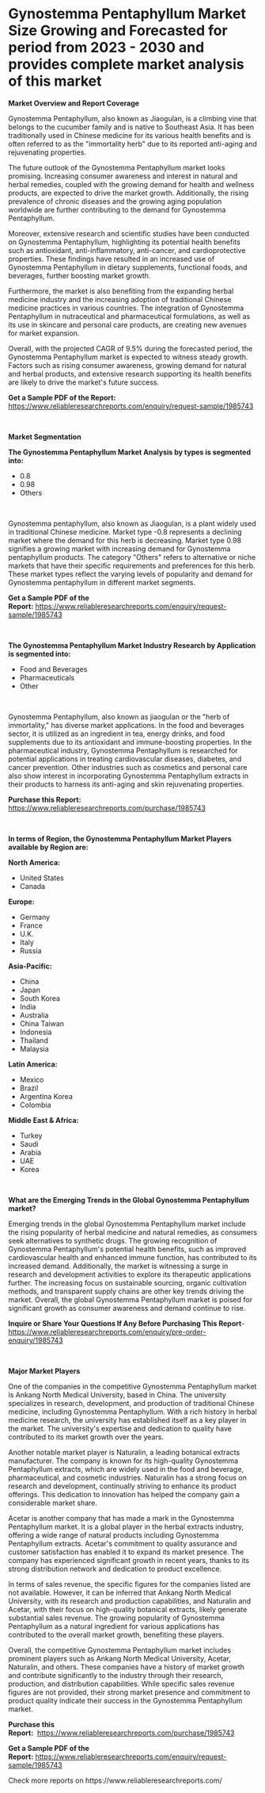 <p><h1>Gynostemma Pentaphyllum Market Size Growing and Forecasted for period from 2023 - 2030 and provides complete market analysis of this market</h1></p><p><strong>Market Overview and Report Coverage</strong></p>
<p><p>Gynostemma Pentaphyllum, also known as Jiaogulan, is a climbing vine that belongs to the cucumber family and is native to Southeast Asia. It has been traditionally used in Chinese medicine for its various health benefits and is often referred to as the "immortality herb" due to its reported anti-aging and rejuvenating properties.</p><p>The future outlook of the Gynostemma Pentaphyllum market looks promising. Increasing consumer awareness and interest in natural and herbal remedies, coupled with the growing demand for health and wellness products, are expected to drive the market growth. Additionally, the rising prevalence of chronic diseases and the growing aging population worldwide are further contributing to the demand for Gynostemma Pentaphyllum.</p><p>Moreover, extensive research and scientific studies have been conducted on Gynostemma Pentaphyllum, highlighting its potential health benefits such as antioxidant, anti-inflammatory, anti-cancer, and cardioprotective properties. These findings have resulted in an increased use of Gynostemma Pentaphyllum in dietary supplements, functional foods, and beverages, further boosting market growth.</p><p>Furthermore, the market is also benefiting from the expanding herbal medicine industry and the increasing adoption of traditional Chinese medicine practices in various countries. The integration of Gynostemma Pentaphyllum in nutraceutical and pharmaceutical formulations, as well as its use in skincare and personal care products, are creating new avenues for market expansion.</p><p>Overall, with the projected CAGR of 9.5% during the forecasted period, the Gynostemma Pentaphyllum market is expected to witness steady growth. Factors such as rising consumer awareness, growing demand for natural and herbal products, and extensive research supporting its health benefits are likely to drive the market's future success.</p></p>
<p><strong>Get a Sample PDF of the Report:</strong> <a href="https://www.reliableresearchreports.com/enquiry/request-sample/1985743">https://www.reliableresearchreports.com/enquiry/request-sample/1985743</a></p>
<p>&nbsp;</p>
<p><strong>Market Segmentation</strong></p>
<p><strong>The Gynostemma Pentaphyllum Market Analysis by types is segmented into:</strong></p>
<p><ul><li>0.8</li><li>0.98</li><li>Others</li></ul></p>
<p>&nbsp;</p>
<p><p>Gynostemma pentaphyllum, also known as Jiaogulan, is a plant widely used in traditional Chinese medicine. Market type -0.8 represents a declining market where the demand for this herb is decreasing. Market type 0.98 signifies a growing market with increasing demand for Gynostemma pentaphyllum products. The category "Others" refers to alternative or niche markets that have their specific requirements and preferences for this herb. These market types reflect the varying levels of popularity and demand for Gynostemma pentaphyllum in different market segments.</p></p>
<p><strong>Get a Sample PDF of the Report:</strong>&nbsp;<a href="https://www.reliableresearchreports.com/enquiry/request-sample/1985743">https://www.reliableresearchreports.com/enquiry/request-sample/1985743</a></p>
<p>&nbsp;</p>
<p><strong>The Gynostemma Pentaphyllum Market Industry Research by Application is segmented into:</strong></p>
<p><ul><li>Food and Beverages</li><li>Pharmaceuticals</li><li>Other</li></ul></p>
<p>&nbsp;</p>
<p><p>Gynostemma Pentaphyllum, also known as jiaogulan or the "herb of immortality," has diverse market applications. In the food and beverages sector, it is utilized as an ingredient in tea, energy drinks, and food supplements due to its antioxidant and immune-boosting properties. In the pharmaceutical industry, Gynostemma Pentaphyllum is researched for potential applications in treating cardiovascular diseases, diabetes, and cancer prevention. Other industries such as cosmetics and personal care also show interest in incorporating Gynostemma Pentaphyllum extracts in their products to harness its anti-aging and skin rejuvenating properties.</p></p>
<p><strong>Purchase this Report:</strong>&nbsp; <a href="https://www.reliableresearchreports.com/purchase/1985743">https://www.reliableresearchreports.com/purchase/1985743</a></p>
<p>&nbsp;</p>
<p><strong>In terms of Region, the Gynostemma Pentaphyllum Market Players available by Region are:</strong></p>
<p>
    <p> <strong> North America: </strong>
        <ul>
            <li>United States</li>
            <li>Canada</li>
        </ul>
        </p> 
    <p> <strong> Europe: </strong>
        <ul>
            <li>Germany</li>
            <li>France</li>
            <li>U.K.</li>
            <li>Italy</li>
            <li>Russia</li>
        </ul>
        </p> 
    <p> <strong> Asia-Pacific: </strong>
        <ul>
            <li>China</li>
            <li>Japan</li>
            <li>South Korea</li>
            <li>India</li>
            <li>Australia</li>
            <li>China Taiwan</li>
            <li>Indonesia</li>
            <li>Thailand</li>
            <li>Malaysia</li>
        </ul>
        </p> 
    <p> <strong> Latin America: </strong>
        <ul>
            <li>Mexico</li>
            <li>Brazil</li>
            <li>Argentina Korea</li>
            <li>Colombia</li>
        </ul>
        </p> 
    <p> <strong> Middle East & Africa: </strong>
        <ul>
            <li>Turkey</li>
            <li>Saudi</li>
            <li>Arabia</li>
            <li>UAE</li>
            <li>Korea</li>
        </ul>
    </p>
    </p>
<p>&nbsp;</p>
<p><strong>What are the Emerging Trends in the Global Gynostemma Pentaphyllum market?</strong></p>
<p><p>Emerging trends in the global Gynostemma Pentaphyllum market include the rising popularity of herbal medicine and natural remedies, as consumers seek alternatives to synthetic drugs. The growing recognition of Gynostemma Pentaphyllum's potential health benefits, such as improved cardiovascular health and enhanced immune function, has contributed to its increased demand. Additionally, the market is witnessing a surge in research and development activities to explore its therapeutic applications further. The increasing focus on sustainable sourcing, organic cultivation methods, and transparent supply chains are other key trends driving the market. Overall, the global Gynostemma Pentaphyllum market is poised for significant growth as consumer awareness and demand continue to rise.</p></p>
<p><strong>Inquire or Share Your Questions If Any Before Purchasing This Report</strong>- <a href="https://www.reliableresearchreports.com/enquiry/pre-order-enquiry/1985743">https://www.reliableresearchreports.com/enquiry/pre-order-enquiry/1985743</a></p>
<p>&nbsp;</p>
<p><strong>Major Market Players</strong></p>
<p><p>One of the companies in the competitive Gynostemma Pentaphyllum market is Ankang North Medical University, based in China. The university specializes in research, development, and production of traditional Chinese medicine, including Gynostemma Pentaphyllum. With a rich history in herbal medicine research, the university has established itself as a key player in the market. The university's expertise and dedication to quality have contributed to its market growth over the years.</p><p>Another notable market player is Naturalin, a leading botanical extracts manufacturer. The company is known for its high-quality Gynostemma Pentaphyllum extracts, which are widely used in the food and beverage, pharmaceutical, and cosmetic industries. Naturalin has a strong focus on research and development, continually striving to enhance its product offerings. This dedication to innovation has helped the company gain a considerable market share.</p><p>Acetar is another company that has made a mark in the Gynostemma Pentaphyllum market. It is a global player in the herbal extracts industry, offering a wide range of natural products including Gynostemma Pentaphyllum extracts. Acetar's commitment to quality assurance and customer satisfaction has enabled it to expand its market presence. The company has experienced significant growth in recent years, thanks to its strong distribution network and dedication to product excellence.</p><p>In terms of sales revenue, the specific figures for the companies listed are not available. However, it can be inferred that Ankang North Medical University, with its research and production capabilities, and Naturalin and Acetar, with their focus on high-quality botanical extracts, likely generate substantial sales revenue. The growing popularity of Gynostemma Pentaphyllum as a natural ingredient for various applications has contributed to the overall market growth, benefiting these players.</p><p>Overall, the competitive Gynostemma Pentaphyllum market includes prominent players such as Ankang North Medical University, Acetar, Naturalin, and others. These companies have a history of market growth and contribute significantly to the industry through their research, production, and distribution capabilities. While specific sales revenue figures are not provided, their strong market presence and commitment to product quality indicate their success in the Gynostemma Pentaphyllum market.</p></p>
<p><strong>Purchase this Report:</strong>&nbsp;&nbsp;<a href="https://www.reliableresearchreports.com/purchase/1985743">https://www.reliableresearchreports.com/purchase/1985743</a></p>
<p></p>
<p><strong>Get a Sample PDF of the Report:</strong>&nbsp;<a href="https://www.reliableresearchreports.com/enquiry/request-sample/1985743">https://www.reliableresearchreports.com/enquiry/request-sample/1985743</a></p>
<p>Check more reports on https://www.reliableresearchreports.com/</p>